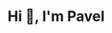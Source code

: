 <!---<h1 align="center">Hi 👋, I'm Pavel</h1>
<h3 align="center">Software Developer and AI Enthusiast</h3>--->

# Hi 👋, I'm Pavel


